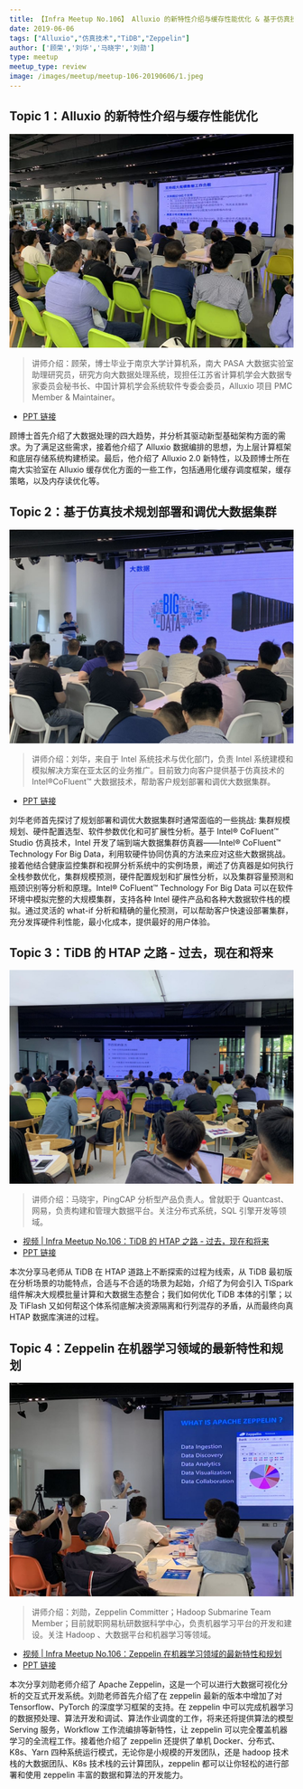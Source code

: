 ```yaml
---
title: 【Infra Meetup No.106】 Alluxio 的新特性介绍与缓存性能优化 & 基于仿真技术规划部署和调优大数据集群 & TiDB 的 HTAP 之路 - 过去，现在和将来 & Zeppelin 在机器学习领域的最新特性和规划
date: 2019-06-06
tags: ["Alluxio","仿真技术","TiDB","Zeppelin"]
author: ['顾荣','刘华','马晓宇','刘勋']
type: meetup
meetup_type: review
image: /images/meetup/meetup-106-20190606/1.jpeg
---
```


## Topic 1：Alluxio 的新特性介绍与缓存性能优化


![](media/meetup-106-20190606/1.jpeg)

>讲师介绍：顾荣，博士毕业于南京大学计算机系，南大 PASA 大数据实验室助理研究员，研究方向大数据处理系统，现担任江苏省计算机学会大数据专家委员会秘书长、中国计算机学会系统软件专委会委员，Alluxio 项目 PMC Member & Maintainer。

+ [PPT 链接](https://eyun.baidu.com/s/3jIUYJS6)

顾博士首先介绍了大数据处理的四大趋势，并分析其驱动新型基础架构方面的需求。为了满足这些需求，接着他介绍了 Alluxio 数据编排的思想，为上层计算框架和底层存储系统构建桥梁。最后，他介绍了 Alluxio 2.0 新特性，以及顾博士所在南大实验室在 Alluxio 缓存优化方面的一些工作，包括通用化缓存调度框架，缓存策略，以及内存读优化等。

## Topic 2：基于仿真技术规划部署和调优大数据集群

![](media/meetup-106-20190606/2.jpeg)

>讲师介绍：刘华，来自于 Intel 系统技术与优化部门，负责 Intel 系统建模和模拟解决方案在亚太区的业务推广。目前致力向客户提供基于仿真技术的 Intel®CoFluent™ 大数据技术，帮助客户规划部署和调优大数据集群。

+ [PPT 链接](https://eyun.baidu.com/s/3jIUYJS6)

刘华老师首先探讨了规划部署和调优大数据集群时通常面临的一些挑战: 集群规模规划、硬件配置选型、软件参数优化和可扩展性分析。基于 Intel® CoFluent™ Studio 仿真技术，Intel 开发了端到端大数据集群仿真器——Intel® CoFluent™ Technology For Big Data，利用软硬件协同仿真的方法来应对这些大数据挑战。接着他结合健康监控集群和视屏分析系统中的实例场景，阐述了仿真器是如何执行全栈参数优化，集群规模预测，硬件配置规划和扩展性分析，以及集群容量预测和瓶颈识别等分析和原理。Intel® CoFluent™ Technology For Big Data 可以在软件环境中模拟完整的大规模集群，支持各种 Intel 硬件产品和各种大数据软件栈的模拟。通过灵活的 what-if 分析和精确的量化预测，可以帮助客户快速设部署集群，充分发挥硬件利性能，最小化成本，提供最好的用户体验。

## Topic 3：TiDB 的 HTAP 之路 - 过去，现在和将来

![](media/meetup-106-20190606/3.jpeg)

>讲师介绍：马晓宇，PingCAP 分析型产品负责人。曾就职于 Quantcast、网易，负责构建和管理大数据平台。关注分布式系统，SQL 引擎开发等领域。

+ [视频 | Infra Meetup No.106：TiDB 的 HTAP 之路 - 过去，现在和将来](https://www.bilibili.com/video/av54632526/?p=1)
+ [PPT 链接](https://eyun.baidu.com/s/3jIUYJS6)

本次分享马老师从 TiDB 在 HTAP 道路上不断探索的过程为线索，从 TiDB 最初版在分析场景的功能特点，合适与不合适的场景为起始，介绍了为何会引入 TiSpark 组件解决大规模批量计算和大数据生态整合；我们如何优化 TiDB 本体的引擎；以及 TiFlash 又如何帮这个体系彻底解决资源隔离和行列混存的矛盾，从而最终向真 HTAP 数据库演进的过程。

## Topic 4：Zeppelin 在机器学习领域的最新特性和规划

![](media/meetup-106-20190606/4.jpeg)

>讲师介绍：刘勋，Zeppelin Committer；Hadoop Submarine Team Member；目前就职网易杭研数据科学中心，负责机器学习平台的开发和建设。关注 Hadoop 、大数据平台和机器学习等领域。

+ [视频 | Infra Meetup No.106：Zeppelin 在机器学习领域的最新特性和规划](https://www.bilibili.com/video/av54632526/?p=2)
+ [PPT 链接](https://eyun.baidu.com/s/3jIUYJS6)

本次分享刘勋老师介绍了 Apache Zeppelin，这是一个可以进行大数据可视化分析的交互式开发系统。刘勋老师首先介绍了在 zeppelin 最新的版本中增加了对 Tensorflow、PyTorch 的深度学习框架的支持。在 zeppelin 中可以完成机器学习的数据预处理、算法开发和调试、算法作业调度的工作，将来还将提供算法的模型 Serving 服务，Workflow 工作流编排等新特性，让 zeppelin 可以完全覆盖机器学习的全流程工作。接着他介绍了 zeppelin 还提供了单机 Docker、分布式、K8s、Yarn 四种系统运行模式，无论你是小规模的开发团队，还是 hadoop 技术栈的大数据团队、K8s 技术栈的云计算团队，zeppelin 都可以让你轻松的进行部署和使用 zeppelin 丰富的数据和算法的开发能力。